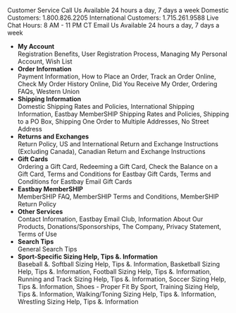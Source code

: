 Customer Service Call Us Available 24 hours a day, 7 days a week Domestic Customers: 1.800.826.2205 International Customers: 1.715.261.9588 Live Chat Hours: 8 AM - 11 PM CT Email Us Available 24 hours a day, 7 days a week

*   **My Account**  
    Registration Benefits, User Registration Process, Managing My Personal Account, Wish List
*   **Order Information**  
    Payment Information, How to Place an Order, Track an Order Online, Check My Order History Online, Did You Receive My Order, Ordering FAQs, Western Union
*   **Shipping Information**  
    Domestic Shipping Rates and Policies, International Shipping Information, Eastbay MemberSHIP Shipping Rates and Policies, Shipping to a PO Box, Shipping One Order to Multiple Addresses, No Street Address
*   **Returns and Exchanges**  
    Return Policy, US and International Return and Exchange Instructions (Excluding Canada), Canadian Return and Exchange Instructions
*   **Gift Cards**  
    Ordering a Gift Card, Redeeming a Gift Card, Check the Balance on a Gift Card, Terms and Conditions for Eastbay Gift Cards, Terms and Conditions for Eastbay Email Gift Cards
*   **Eastbay MemberSHIP**  
    MemberSHIP FAQ, MemberSHIP Terms and Conditions, MemberSHIP Return Policy
*   **Other Services**  
    Contact Information, Eastbay Email Club, Information About Our Products, Donations/Sponsorships, The Company, Privacy Statement, Terms of Use
*   **Search Tips**  
    General Search Tips
*   **Sport-Specific Sizing Help, Tips &. Information**  
    Baseball &. Softball Sizing Help, Tips &. Information, Basketball Sizing Help, Tips &. Information, Football Sizing Help, Tips &. Information, Running and Track Sizing Help, Tips &. Information, Soccer Sizing Help, Tips &. Information, Shoes - Proper Fit By Sport, Training Sizing Help, Tips &. Information, Walking/Toning Sizing Help, Tips &. Information, Wrestling Sizing Help, Tips &. Information